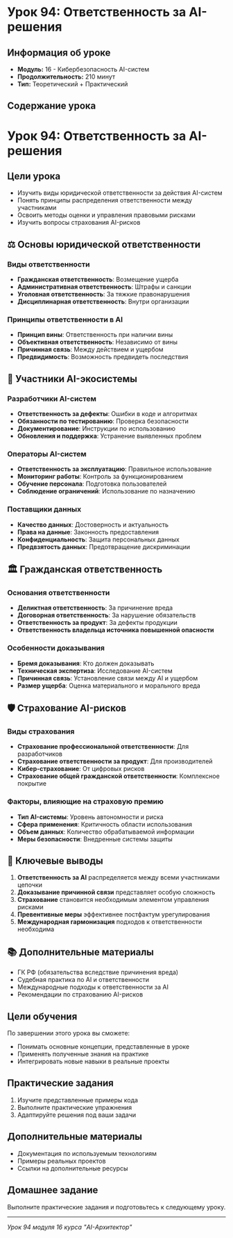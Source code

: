 # Урок 94: Ответственность за AI-решения

## Информация об уроке
- **Модуль:** 16 - Кибербезопасность AI-систем
- **Продолжительность:** 210 минут
- **Тип:** Теоретический + Практический

## Содержание урока

# Урок 94: Ответственность за AI-решения

## Цели урока
- Изучить виды юридической ответственности за действия AI-систем
- Понять принципы распределения ответственности между участниками
- Освоить методы оценки и управления правовыми рисками
- Изучить вопросы страхования AI-рисков

## ⚖️ Основы юридической ответственности

### Виды ответственности
- **Гражданская ответственность**: Возмещение ущерба
- **Административная ответственность**: Штрафы и санкции
- **Уголовная ответственность**: За тяжкие правонарушения
- **Дисциплинарная ответственность**: Внутри организации

### Принципы ответственности в AI
- **Принцип вины**: Ответственность при наличии вины
- **Объективная ответственность**: Независимо от вины
- **Причинная связь**: Между действием и ущербом
- **Предвидимость**: Возможность предвидеть последствия

## 👥 Участники AI-экосистемы

### Разработчики AI-систем
- **Ответственность за дефекты**: Ошибки в коде и алгоритмах
- **Обязанности по тестированию**: Проверка безопасности
- **Документирование**: Инструкции по использованию
- **Обновления и поддержка**: Устранение выявленных проблем

### Операторы AI-систем
- **Ответственность за эксплуатацию**: Правильное использование
- **Мониторинг работы**: Контроль за функционированием
- **Обучение персонала**: Подготовка пользователей
- **Соблюдение ограничений**: Использование по назначению

### Поставщики данных
- **Качество данных**: Достоверность и актуальность
- **Права на данные**: Законность предоставления
- **Конфиденциальность**: Защита персональных данных
- **Предвзятость данных**: Предотвращение дискриминации

## 🏛️ Гражданская ответственность

### Основания ответственности
- **Деликтная ответственность**: За причинение вреда
- **Договорная ответственность**: За нарушение обязательств
- **Ответственность за продукт**: За дефекты продукции
- **Ответственность владельца источника повышенной опасности**

### Особенности доказывания
- **Бремя доказывания**: Кто должен доказывать
- **Техническая экспертиза**: Исследование AI-систем
- **Причинная связь**: Установление связи между AI и ущербом
- **Размер ущерба**: Оценка материального и морального вреда

## 🛡️ Страхование AI-рисков

### Виды страхования
- **Страхование профессиональной ответственности**: Для разработчиков
- **Страхование ответственности за продукт**: Для производителей
- **Кибер-страхование**: От цифровых рисков
- **Страхование общей гражданской ответственности**: Комплексное покрытие

### Факторы, влияющие на страховую премию
- **Тип AI-системы**: Уровень автономности и риска
- **Сфера применения**: Критичность области использования
- **Объем данных**: Количество обрабатываемой информации
- **Меры безопасности**: Внедренные системы защиты

## 🎯 Ключевые выводы

1. **Ответственность за AI** распределяется между всеми участниками цепочки
2. **Доказывание причинной связи** представляет особую сложность
3. **Страхование** становится необходимым элементом управления рисками
4. **Превентивные меры** эффективнее постфактум урегулирования
5. **Международная гармонизация** подходов к ответственности необходима

## 📚 Дополнительные материалы

- ГК РФ (обязательства вследствие причинения вреда)
- Судебная практика по AI и ответственности
- Международные подходы к ответственности за AI
- Рекомендации по страхованию AI-рисков

## Цели обучения
По завершении этого урока вы сможете:
- Понимать основные концепции, представленные в уроке
- Применять полученные знания на практике
- Интегрировать новые навыки в реальные проекты

## Практические задания
1. Изучите представленные примеры кода
2. Выполните практические упражнения
3. Адаптируйте решения под ваши задачи

## Дополнительные материалы
- Документация по используемым технологиям
- Примеры реальных проектов
- Ссылки на дополнительные ресурсы

## Домашнее задание
Выполните практические задания и подготовьтесь к следующему уроку.

---
*Урок 94 модуля 16 курса "AI-Архитектор"*
